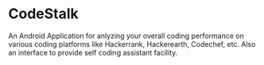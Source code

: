 # CodeStalk
An Android Application for anlyzing your overall coding performance on various coding platforms like Hackerrank, Hackerearth, Codechef, etc. Also an interface to provide self coding assistant facility.
